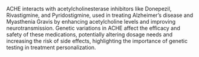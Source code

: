 ACHE interacts with acetylcholinesterase inhibitors like Donepezil, Rivastigmine, and Pyridostigmine, used in treating Alzheimer’s disease and Myasthenia Gravis by enhancing acetylcholine levels and improving neurotransmission. Genetic variations in ACHE affect the efficacy and safety of these medications, potentially altering dosage needs and increasing the risk of side effects, highlighting the importance of genetic testing in treatment personalization.